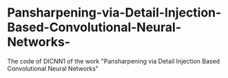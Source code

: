 # Pansharpening-via-Detail-Injection-Based-Convolutional-Neural-Networks-
The code of DICNN1 of the work "Pansharpening via Detail Injection Based Convolutional Neural Networks"

